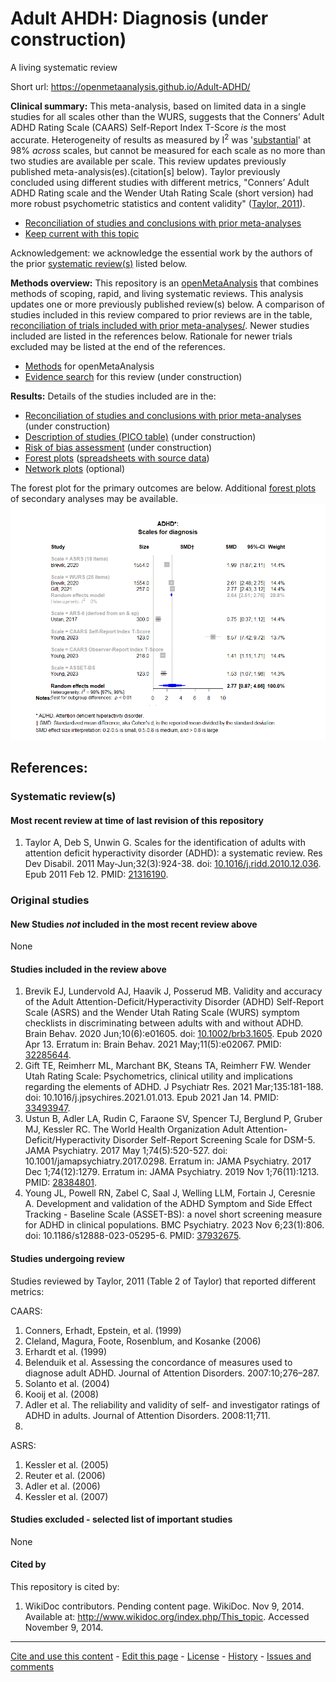 Adult AHDH: Diagnosis (under construction)
============================================
A living systematic review

Short url: https://openmetaanalysis.github.io/Adult-ADHD/

**Clinical summary:** This meta-analysis, based on limited data in a single studies for all scales other than the WURS, suggests that the Conners’ Adult ADHD Rating Scale (CAARS) Self-Report Index T-Score *is* the most accurate. Heterogeneity of results as measured by I<sup>2</sup> was '[substantial](https://training.cochrane.org/handbook/current/chapter-10#section-10-10-2)' at 98% *across* scales, but cannot be measured for each scale as no more than two studies are available per scale. This review updates previously published meta-analysis(es).(citation[s] below). Taylor previously concluded using different studies with different metrics, "Conners’ Adult ADHD Rating scale and the Wender Utah Rating Scale (short version) had more robust psychometric statistics and content validity" ([Taylor, 2011](#systematic-reviews)).

<!-- Meta-regression of common modulators (year of publication, study size, event rate in the control groups) finds that the outcome of the intervention is effected by xx.-->

* [Reconciliation of studies and conclusions with prior meta-analyses](files/reconciliation-tables/Reconciliation%20of%20studies%20and%20conclusions.pdf)
* [Keep current with this topic](files/searching/Keep-up.md)

Acknowledgement: we acknowledge the essential work by the authors of the prior [systematic review(s)](#systematic-reviews) listed below.

**Methods overview:** This repository is an [openMetaAnalysis](https://openmetaanalysis.github.io/) that combines methods of scoping, rapid, and living systematic reviews.  This analysis updates one or more previously published review(s) below. A comparison of studies included in this review compared to prior reviews are in the table, [reconciliation of trials included with prior meta-analyses/](files/reconciliation-tables/Reconciliation%20of%20studies.pdf). Newer studies included are listed in the references below. Rationale for newer trials excluded may be listed at the end of the references. 
* [Methods](http://openmetaanalysis.github.io/methods.html) for openMetaAnalysis
* [Evidence search](files/searching/evidence-search.md) for this review (under construction)

**Results:** Details of the studies included are in the:
* [Reconciliation of studies and conclusions with prior meta-analyses](files/reconciliation-tables/Reconciliation%20of%20studies%20and%20conclusions.pdf) (under construction)
* [Description of studies (PICO table)](files/study-details/table-pico.pdf) (under construction)
* [Risk of bias assessment](files/study-details/table-bias.pdf) (under construction)
* [Forest plots](../master/files/forest-plots) ([spreadsheets with source data](files/data))
* [Network plots](../master/files/network) (optional)

The forest plot for the primary outcomes are below. Additional [forest plots](files/forest-plots) of secondary analyses may be available. 
![Principle results](files/forest-plots/Outcome-Primary.png)

<!--
The meta-regression for the primary outcomes are below. Additional [meta-regressions](files/metaregression) of secondary analyses may be available. 
![Principle results for benefit](files/metaregression/Outcome-Primary.png "Principle results for benefit]")

The GRADE Profile is below. ![GRADE Profile](files/GRADE-profiles/Summary-of-findings-table.png "GRADE Profile")
-->

References:
----------------------------------

### Systematic review(s)
#### Most recent review at time of last revision of this repository
1. Taylor A, Deb S, Unwin G. Scales for the identification of adults with attention deficit hyperactivity disorder (ADHD): a systematic review. Res Dev Disabil. 2011 May-Jun;32(3):924-38. doi: [10.1016/j.ridd.2010.12.036](http://doi.org/10.1016/j.ridd.2010.12.036). Epub 2011 Feb 12. PMID: [21316190](http://pubmed.gov/21316190).

### Original studies
#### New Studies *not* included in the most recent review above
None

#### Studies included in the review above
1. Brevik EJ, Lundervold AJ, Haavik J, Posserud MB. Validity and accuracy of the Adult Attention-Deficit/Hyperactivity Disorder (ADHD) Self-Report Scale (ASRS) and the Wender Utah Rating Scale (WURS) symptom checklists in discriminating between adults with and without ADHD. Brain Behav. 2020 Jun;10(6):e01605. doi: [10.1002/brb3.1605](http://doi.org/10.1002/brb3.1605). Epub 2020 Apr 13. Erratum in: Brain Behav. 2021 May;11(5):e02067. PMID: [32285644](http://pubmed.gov/32285644).
2. Gift TE, Reimherr ML, Marchant BK, Steans TA, Reimherr FW. Wender Utah Rating Scale: Psychometrics, clinical utility and implications regarding the elements of ADHD. J Psychiatr Res. 2021 Mar;135:181-188. doi: 10.1016/j.jpsychires.2021.01.013. Epub 2021 Jan 14. PMID: [33493947](http://pubmed.gov/33493947).
3. Ustun B, Adler LA, Rudin C, Faraone SV, Spencer TJ, Berglund P, Gruber MJ, Kessler RC. The World Health Organization Adult Attention-Deficit/Hyperactivity Disorder Self-Report Screening Scale for DSM-5. JAMA Psychiatry. 2017 May 1;74(5):520-527. doi: 10.1001/jamapsychiatry.2017.0298. Erratum in: JAMA Psychiatry. 2017 Dec 1;74(12):1279. Erratum in: JAMA Psychiatry. 2019 Nov 1;76(11):1213. PMID: [28384801](http://pubmed.gov/28384801).
4. Young JL, Powell RN, Zabel C, Saal J, Welling LLM, Fortain J, Ceresnie A. Development and validation of the ADHD Symptom and Side Effect Tracking - Baseline Scale (ASSET-BS): a novel short screening measure for ADHD in clinical populations. BMC Psychiatry. 2023 Nov 6;23(1):806. doi: 10.1186/s12888-023-05295-6. PMID: [37932675](http://pubmed.gov/37932675).

#### Studies undergoing review
Studies reviewed by Taylor, 2011 (Table 2 of Taylor) that reported different metrics:

CAARS:
1. Conners, Erhadt, Epstein, et al. (1999)
2. Cleland, Magura, Foote, Rosenblum, and Kosanke (2006)
3. Erhardt et al. (1999)
4. Belenduik et al. Assessing the concordance of measures used to diagnose adult ADHD. Journal of Attention Disorders. 2007:10;276–287.
5. Solanto et al. (2004)
6. Kooij et al. (2008)
7. Adler et al. The reliability and validity of self- and investigator ratings of ADHD in adults. Journal of Attention Disorders. 2008:11;711.
8. 
ASRS:
1. Kessler et al. (2005)
2. Reuter et al. (2006)
3. Adler et al. (2006)
4. Kessler et al. (2007)

#### Studies excluded - selected list of important studies
None

#### Cited by
This repository is cited by:

1. WikiDoc contributors. Pending content page. WikiDoc. Nov 9, 2014. Available at: http://www.wikidoc.org/index.php/This_topic. Accessed November 9, 2014. 

-------------------------------
[Cite and use this content](https://github.com/openMetaAnalysis/openMetaAnalysis.github.io/blob/master/reusing.MD)  - [Edit this page](../../edit/master/README.md) - [License](files/LICENSE.md) - [History](../../commits/master/README.md)  - 
[Issues and comments](../../issues?q=is%3Aboth+is%3Aissue)

